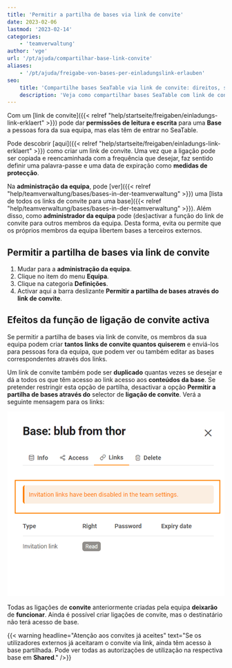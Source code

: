 ```yaml
---
title: 'Permitir a partilha de bases via link de convite'
date: 2023-02-06
lastmod: '2023-02-14'
categories:
    - 'teamverwaltung'
author: 'vge'
url: '/pt/ajuda/compartilhar-base-link-convite'
aliases:
    - '/pt/ajuda/freigabe-von-bases-per-einladungslink-erlauben'
seo:
    title: 'Compartilhe bases SeaTable via link de convite: direitos, segurança e gestão'
    description: 'Veja como compartilhar bases SeaTable com link de convite, conceder permissões corretas, adicionar proteção por senha e gerenciar opção entre os membros.'
---
```


Com um [link de convite]({{< relref "help/startseite/freigaben/einladungs-link-erklaert" >}}) pode dar **permissões de leitura e escrita** para uma **Base** a pessoas fora da sua equipa, mas elas têm de entrar no SeaTable.

Pode descobrir [aqui]({{< relref "help/startseite/freigaben/einladungs-link-erklaert" >}}) como criar um link de convite. Uma vez que a ligação pode ser copiada e reencaminhada com a frequência que desejar, faz sentido definir uma palavra-passe e uma data de expiração como **medidas de protecção**.

Na **administração da equipa**, pode [ver]({{< relref "help/teamverwaltung/bases/bases-in-der-teamverwaltung" >}}) uma [lista de todos os links de convite para uma base]({{< relref "help/teamverwaltung/bases/bases-in-der-teamverwaltung" >}}). Além disso, como **administrador da equipa** pode (des)activar a função do link de convite para outros membros da equipa. Desta forma, evita ou permite que os próprios membros da equipa libertem bases a terceiros externos.

## Permitir a partilha de bases via link de convite

1. Mudar para a **administração da equipa**.
2. Clique no item do menu **Equipa**.
3. Clique na categoria **Definições**.
4. Activar aqui a barra deslizante **Permitir a partilha de bases através do link de convite**.

## Efeitos da função de ligação de convite activa

Se permitir a partilha de bases via link de convite, os membros da sua equipa podem criar **tantos links de convite quantos quiserem** e enviá-los para pessoas fora da equipa, que podem ver ou também editar as bases correspondentes através dos links.

Um link de convite também pode ser **duplicado** quantas vezes se desejar e dá a todos os que têm acesso ao link acesso aos **conteúdos da base**. Se pretender restringir esta opção de partilha, desactivar a opção **Permitir a partilha de bases através do** selector de **ligação de convite**. Verá a seguinte mensagem para os links:

![Mensagem de erro Ligação de convite na administração da equipa](images/Fehlermeldung-EInladungslink.png)

Todas as ligações de **convite** anteriormente criadas pela equipa **deixarão** de **funcionar**. Ainda é possível criar ligações de convite, mas o destinatário não terá acesso de base.

{{< warning  headline="Atenção aos convites já aceites"  text="Se os utilizadores externos já aceitaram o convite via link, ainda têm acesso à base partilhada. Pode ver todas as autorizações de utilização na respectiva base em **Shared**." />}}
